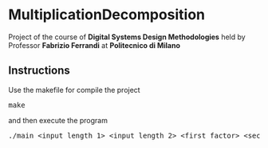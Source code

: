 # MultiplicationDecomposition

Project of the course of __Digital Systems Design Methodologies__ held by Professor __Fabrizio Ferrandi__ at __Politecnico di Milano__

## Instructions

Use the makefile for compile the project

<pre>
make
</pre>

and then execute the program

<pre>
./main &lt;input length 1&gt; &lt;input length 2&gt; &lt;first factor&gt; &lt;second factor&gt;
</pre>
